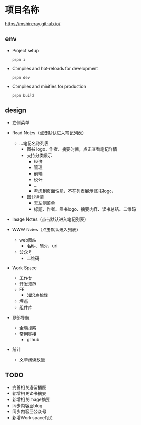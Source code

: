 # 项目名称
https://mshineray.github.io/
## env
- Project setup
  ```
  pnpm i
  ```

- Compiles and hot-reloads for development
  ```
  pnpm dev
  
  ```

- Compiles and minifies for production
  ```
  pnpm build
  ```
## design
- 左侧菜单

[comment]: <> (  - Share Space )
  - Read Notes（点击默认进入笔记列表）
    - ...笔记名称列表
      - 图书 logo、作者、摘要时间，点击查看笔记详情
      - 支持分类展示
          - 经济
          - 管理
          - 前端
          - 设计
          - ...
        - 考虑到页面性能，不在列表展示 图书logo，
      - 图书详情
        - 无左侧菜单
        - 标题、作者、图书logo、摘要内容、读书总结、二维码
  - Image Notes（点击默认进入笔记列表）
  - WWW Notes（点击默认进入列表）
    - web网站
      - 名称、简介、url
    - 公众号
      - 二维码
  - Work Space
    - 工作台
    - 开发规范
    - FE
      - 知识点梳理
    - 埋点
    - 组件库

- 顶部导航
  - 全局搜索
  - 常用链接
    - github
  

- 统计
  - 文章阅读数量

## TODO
- 完善相关遗留插图
- 新增相关读书摘要
- 新增相关image摘要
- 同步内容至blog
- 同步内容至公众号
- 新增Work space相关

